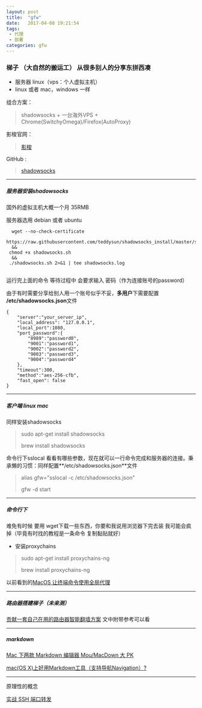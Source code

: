 ```yaml
---
layout: post
title:  "gfw"
date:   2017-04-08 19:21:54
tags:
 - 代理
 - 部署
categories: gfw
---
```


### 梯子  （大自然的搬运工） 从很多别人的分享东拼西凑
* 服务器 linux（vps：个人虚拟主机）
* linux 或者 mac，windows 一样

组合方案：
>shadowsocks + 一台海外VPS + Chrome(SwitchyOmega)/Firefox(AutoProxy)

影梭官网：
>[影梭](http://www.iyingsuo.com/)

GitHub :
>[shadowsocks](https://github.com/shadowsocks)

***

##### 服务器安装shadowsocks
国外的虚拟主机大概一个月 35RMB

服务器选用 debian 或者 ubuntu

	
```shell
  wget --no-check-certificate 
  https://raw.githubusercontent.com/teddysun/shadowsocks_install/master/shadowsocks.sh 
  &&
 chmod +x shadowsocks.sh 
  &&
 ./shadowsocks.sh 2>&1 | tee shadowsocks.log
	
```

运行完上面的命令 等待过程中 会要求输入 密码（作为连接账号的password）

由于有时需要分享给别人用一个账号似乎不妥，**多用户**下需要配置
**/etc/shadowsocks.json**文件

```
{
	"server":"your_server_ip",
	"local_address": "127.0.0.1",
	"local_port":1080,
	"port_password":{
		"8989":"password0",
		"9001":"password1",
		"9002":"password2",
		"9003":"password3",
		"9004":"password4"
	},
	"timeout":300,
	"method":"aes-256-cfb",
	"fast_open": false
}
```

***

##### 客户端 linux mac
同样安装shadowsocks
>sudo apt-get install shadowsocks
>
>brew install shadowsocks 

命令行下sslocal 看看有哪些参数，现在就可以一行命令完成和服务器的连接。秉承懒的习惯：同样配置**/etc/shadowsocks.json**文件
>alias gfw="sslocal -c /etc/shadowsocks.json"
>
>gfw -d start


***

##### 命令行下
难免有时候 要用 wget下载一些东西，你要和我说用浏览器下完去装 我可能会疯掉（毕竟有时找的教程是一条命令 复制黏贴就好）

* 安装proxychains

>sudo apt-get install proxychains-ng
>
>brew install proxychains-ng

以前看到的[MacOS 让终端命令使用全局代理](http://www.jianshu.com/p/bee7c63c3d50)

***

##### 路由器搭建梯子（未亲测）
[贡献一套自己在用的路由器智能翻墙方案](http://www.mingdong.me/2014/11/contributed-a-behind-the-routers-themselves-using-smart-package/)
文中附带参考可以看

***

##### markdown
[Mac 下两款 Markdown 编辑器 Mou/MacDown 大 PK](http://www.jianshu.com/p/6c157af09e84)

[mac(OS X)上好用Markdown工具（支持导航Navigation）?](https://www.zhihu.com/question/22536553)

***

原理性的概念

[实战 SSH 端口转发](https://www.ibm.com/developerworks/cn/linux/l-cn-sshforward/)



